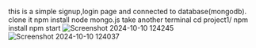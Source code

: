 this is a simple signup,login page and connected to database(mongodb).
clone it
npm install
node mongo.js
take another terminal
cd project1/
npm install
npm start
![Screenshot 2024-10-10 124245](https://github.com/user-attachments/assets/1b8d2034-3508-4fa9-8e85-09e619b21b19)
![Screenshot 2024-10-10 124037](https://github.com/user-attachments/assets/818faabc-2373-4fa4-87f3-cbf96e3df340)

